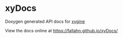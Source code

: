 # xyDocs
Doxygen generated API docs for [xygine](https://github.com/fallahn/xygine)

View the docs online at https://fallahn.github.io/xyDocs/